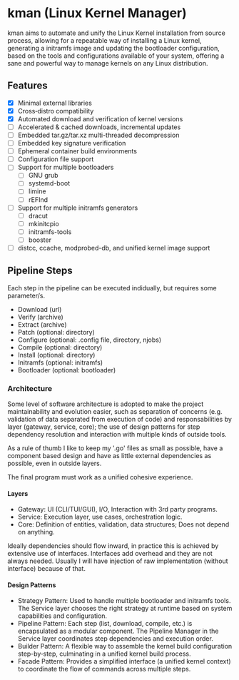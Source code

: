 # kman (Linux Kernel Manager)

kman aims to automate and unify the Linux Kernel installation from source process, allowing for a
repeatable way of installing a Linux kernel, generating a initramfs image and updating
the bootloader configuration, based on the tools and configurations available of your system,
offering a sane and powerful way to manage kernels on any Linux distribution.

## Features


- [x] Minimal external libraries
- [x] Cross‑distro compatibility
- [x] Automated download and verification of kernel versions
- [ ] Accelerated & cached downloads, incremental updates
- [ ] Embedded tar.gz/tar.xz multi-threaded decompression
- [ ] Embedded key signature verification
- [ ] Ephemeral container build environments
- [ ] Configuration file support
- [ ] Support for multiple bootloaders
    - [ ] GNU grub
    - [ ] systemd-boot
    - [ ] limine
    - [ ] rEFInd
- [ ] Support for multiple initramfs generators
    - [ ] dracut
    - [ ] mkinitcpio
    - [ ] initramfs-tools
    - [ ] booster
- [ ] distcc, ccache, modprobed-db, and unified kernel image support

## Pipeline Steps

Each step in the pipeline can be executed indidually, but requires some parameter/s.

- Download (url)
- Verify (archive)
- Extract (archive)
- Patch (optional: directory)
- Configure (optional: .config file, directory, njobs)
- Compile (optional: directory)
- Install (optional: directory)
- Initramfs (optional: initramfs)
- Bootloader (optional: bootloader)

### Architecture

Some level of software architecture is adopted to make the project maintainability and evolution easier, such
as separation of concerns (e.g. validation of data separated from execution of code) and responsabilities
by layer (gateway, service, core); the use of design patterns for step dependency resolution
and interaction with multiple kinds of outside tools.

As a rule of thumb I like to keep my '.go' files as small as possible, have a component 
based design and have as little external dependencies as possible, even in outside layers.

The final program must work as a unified cohesive experience.

#### Layers

- Gateway: UI (CLI/TUI/GUI), I/O, Interaction with 3rd party programs.
- Service: Execution layer, use cases, orchestration logic.
- Core: Definition of entities, validation, data structures; Does not depend on anything.

Ideally dependencies should flow inward, in practice this is achieved by extensive use of interfaces.
Interfaces add overhead and they are not always needed. Usually I will have injection of raw implementation
(without interface) because of that.

#### Design Patterns

- Strategy Pattern: Used to handle multiple bootloader and initramfs tools. The Service layer
  chooses the right strategy at runtime based on system capabilities and configuration.
- Pipeline Pattern: Each step (list, download, compile, etc.) is encapsulated as a modular
  component. The Pipeline Manager in the Service layer coordinates step dependencies and execution order.
- Builder Pattern: A flexible way to assemble the kernel build configuration step-by‑step,
  culminating in a unified kernel build process.
- Facade Pattern: Provides a simplified interface (a unified kernel context) to coordinate the
  flow of commands across multiple steps.
